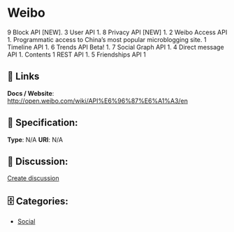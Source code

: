 # Weibo


9 Block API [NEW]. 3 User API 1. 8 Privacy API [NEW] 1. 2 Weibo Access API 1. Programmatic access to China’s most popular microblogging site. 1 Timeline API 1. 6 Trends API Beta! 1. 7 Social Graph API 1. 4 Direct message API 1.  Contents 1 REST API 1. 5 Friendships API 1

##  🔗 Links
**Docs / Website**: http://open.weibo.com/wiki/API%E6%96%87%E6%A1%A3/en

## 🧬 Specification:
**Type**: N/A
**URI**: N/A

## 💬 Discussion:
[Create discussion](https://github.com/apis-list/apis-list/discussions/new)

## 🗄️ Categories:
- [Social](https://github.com/apis-list/apis-list#social)







